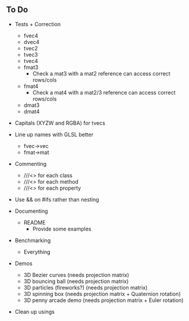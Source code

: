 ## To Do

- Tests + Correction
  - fvec4
  - dvec4
  - tvec2
  - tvec3
  - tvec4
  - fmat3
    - Check a mat3 with a mat2 reference can access correct rows/cols
  - fmat4
    - Check a mat4 with a mat2/3 reference can access correct rows/cols
  - dmat3
  - dmat4
- Capitals (XYZW and RGBA) for tvecs
- Line up names with GLSL better
  - fvec->vec
  - fmat->mat

- Commenting
  - ///<> for each class
  - ///<> for each method
  - ///<> for each property

- Use && on #ifs rather than nesting
- Documenting
  - README
    - Provide some examples
- Benchmarking
  - Everything
- Demos
  - 3D Bezier curves (needs projection matrix)
  - 3D bouncing ball (needs projection matrix)
  - 3D particles (fireworks?) (needs projection matrix)
  - 3D spinning box (needs projection matrix + Quaternion rotation)
  - 3D penny arcade demo (needs projection matrix + Euler rotation)

- Clean up usings
